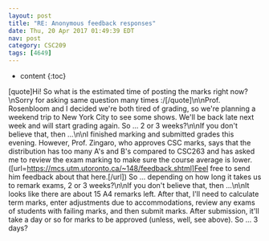 ```yaml
---
layout: post
title: "RE: Anonymous feedback responses"
date: Thu, 20 Apr 2017 01:49:39 EDT
nav: post
category: CSC209
tags: [4649]
---
```


* content
{:toc}

[quote]Hi! So what is the estimated time of posting the marks right now? \nSorry for asking same question many times :/[/quote]\n\nProf. Rosenbloom and I decided we're both tired of grading, so we're planning a weekend trip to New York City to see some shows. We'll be back late next week and will start grading again. So ... 2 or 3 weeks?\n\nIf you don't believe that, then ...\n\nI finished marking and submitted grades this evening. However, Prof. Zingaro, who approves CSC marks, says that the distribution has too many A's and B's compared to CSC263 and has asked me to review the exam marking to make sure the course average is lower. ([url=https://mcs.utm.utoronto.ca/~148/feedback.shtml]Feel free to send him feedback about that here.[/url]) So ... depending on how long it takes us to remark exams, 2 or 3 weeks?\n\nIf you don't believe that, then ...\n\nIt looks like there are about 15 A4 remarks left. After that, I'll need to calculate term marks, enter adjustments due to accommodations, review any exams of students with failing marks, and then submit marks. After submission, it'll take a day or so for marks to be approved (unless, well, see above). So ... 3 days?
<!-- more -->
<p></p>
